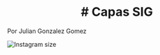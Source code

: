 <h1 align="center"> # Capas SIG  </h1>
 Por Julian Gonzalez Gomez

![Instagram size](https://github.com/Argos2365/Capas-SIG-JulianGonzalezGomez/assets/110508219/bf8fb63b-60fa-46c4-a370-7cdd94b6be6f)

 
